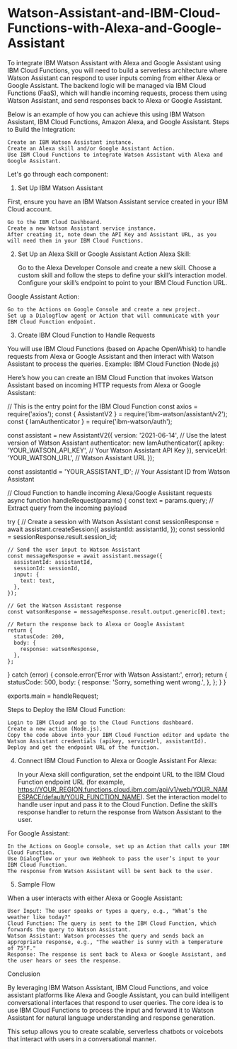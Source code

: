 # Watson-Assistant-and-IBM-Cloud-Functions-with-Alexa-and-Google-Assistant
To integrate IBM Watson Assistant with Alexa and Google Assistant using IBM Cloud Functions, you will need to build a serverless architecture where Watson Assistant can respond to user inputs coming from either Alexa or Google Assistant. The backend logic will be managed via IBM Cloud Functions (FaaS), which will handle incoming requests, process them using Watson Assistant, and send responses back to Alexa or Google Assistant.

Below is an example of how you can achieve this using IBM Watson Assistant, IBM Cloud Functions, Amazon Alexa, and Google Assistant.
Steps to Build the Integration:

    Create an IBM Watson Assistant instance.
    Create an Alexa skill and/or Google Assistant Action.
    Use IBM Cloud Functions to integrate Watson Assistant with Alexa and Google Assistant.

Let's go through each component:
1. Set Up IBM Watson Assistant

First, ensure you have an IBM Watson Assistant service created in your IBM Cloud account.

    Go to the IBM Cloud Dashboard.
    Create a new Watson Assistant service instance.
    After creating it, note down the API Key and Assistant URL, as you will need them in your IBM Cloud Functions.

2. Set Up an Alexa Skill or Google Assistant Action
Alexa Skill:

    Go to the Alexa Developer Console and create a new skill.
    Choose a custom skill and follow the steps to define your skill’s interaction model.
    Configure your skill’s endpoint to point to your IBM Cloud Function URL.

Google Assistant Action:

    Go to the Actions on Google Console and create a new project.
    Set up a Dialogflow agent or Action that will communicate with your IBM Cloud Function endpoint.

3. Create IBM Cloud Function to Handle Requests

You will use IBM Cloud Functions (based on Apache OpenWhisk) to handle requests from Alexa or Google Assistant and then interact with Watson Assistant to process the queries.
Example: IBM Cloud Function (Node.js)

Here’s how you can create an IBM Cloud Function that invokes Watson Assistant based on incoming HTTP requests from Alexa or Google Assistant:

// This is the entry point for the IBM Cloud Function
const axios = require('axios');
const { AssistantV2 } = require('ibm-watson/assistant/v2');
const { IamAuthenticator } = require('ibm-watson/auth');

const assistant = new AssistantV2({
  version: '2021-06-14', // Use the latest version of Watson Assistant
  authenticator: new IamAuthenticator({
    apikey: 'YOUR_WATSON_API_KEY', // Your Watson Assistant API Key
  }),
  serviceUrl: 'YOUR_WATSON_URL', // Watson Assistant URL
});

const assistantId = 'YOUR_ASSISTANT_ID'; // Your Assistant ID from Watson Assistant

// Cloud Function to handle incoming Alexa/Google Assistant requests
async function handleRequest(params) {
  const text = params.query; // Extract query from the incoming payload

  try {
    // Create a session with Watson Assistant
    const sessionResponse = await assistant.createSession({
      assistantId: assistantId,
    });
    const sessionId = sessionResponse.result.session_id;

    // Send the user input to Watson Assistant
    const messageResponse = await assistant.message({
      assistantId: assistantId,
      sessionId: sessionId,
      input: {
        text: text,
      },
    });

    // Get the Watson Assistant response
    const watsonResponse = messageResponse.result.output.generic[0].text;

    // Return the response back to Alexa or Google Assistant
    return {
      statusCode: 200,
      body: {
        response: watsonResponse,
      },
    };
  } catch (error) {
    console.error('Error with Watson Assistant:', error);
    return {
      statusCode: 500,
      body: {
        response: 'Sorry, something went wrong.',
      },
    };
  }
}

exports.main = handleRequest;

Steps to Deploy the IBM Cloud Function:

    Login to IBM Cloud and go to the Cloud Functions dashboard.
    Create a new action (Node.js).
    Copy the code above into your IBM Cloud Function editor and update the Watson Assistant credentials (apikey, serviceUrl, assistantId).
    Deploy and get the endpoint URL of the function.

4. Connect IBM Cloud Function to Alexa or Google Assistant
For Alexa:

    In your Alexa skill configuration, set the endpoint URL to the IBM Cloud Function endpoint URL (for example, https://YOUR_REGION.functions.cloud.ibm.com/api/v1/web/YOUR_NAMESPACE/default/YOUR_FUNCTION_NAME).
    Set the interaction model to handle user input and pass it to the Cloud Function.
    Define the skill’s response handler to return the response from Watson Assistant to the user.

For Google Assistant:

    In the Actions on Google console, set up an Action that calls your IBM Cloud Function.
    Use Dialogflow or your own Webhook to pass the user’s input to your IBM Cloud Function.
    The response from Watson Assistant will be sent back to the user.

5. Sample Flow

When a user interacts with either Alexa or Google Assistant:

    User Input: The user speaks or types a query, e.g., "What’s the weather like today?"
    Cloud Function: The query is sent to the IBM Cloud Function, which forwards the query to Watson Assistant.
    Watson Assistant: Watson processes the query and sends back an appropriate response, e.g., "The weather is sunny with a temperature of 75°F."
    Response: The response is sent back to Alexa or Google Assistant, and the user hears or sees the response.

Conclusion

By leveraging IBM Watson Assistant, IBM Cloud Functions, and voice assistant platforms like Alexa and Google Assistant, you can build intelligent conversational interfaces that respond to user queries. The core idea is to use IBM Cloud Functions to process the input and forward it to Watson Assistant for natural language understanding and response generation.

This setup allows you to create scalable, serverless chatbots or voicebots that interact with users in a conversational manner.
